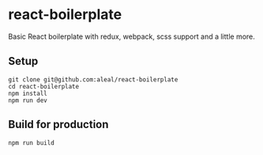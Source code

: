 # react-boilerplate
Basic React boilerplate with redux, webpack, scss support and a little more.

## Setup

```
git clone git@github.com:aleal/react-boilerplate
cd react-boilerplate 
npm install
npm run dev
```

## Build for production
```
npm run build
```
